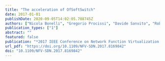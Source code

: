 ```yaml
---
title: "The acceleration of OfSoftSwitch"
date: 2017-01-01
publishDate: 2020-09-05T14:02:05.788745Z
authors: ["Nicola Bonelli", "Gregorio Procissi", "Davide Sanvito", "Roberto Bifulco"]
publication_types: ["1"]
abstract: ""
featured: false
publication: "*2017 IEEE Conference on Network Function Virtualization and Software Defined Networks, NFV-SDN 2017, Berlin, Germany, November 6-8, 2017*"
url_pdf: "https://doi.org/10.1109/NFV-SDN.2017.8169842"
doi: "10.1109/NFV-SDN.2017.8169842"
---
```


